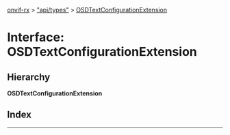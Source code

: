 [onvif-rx](../README.md) > ["api/types"](../modules/_api_types_.md) > [OSDTextConfigurationExtension](../interfaces/_api_types_.osdtextconfigurationextension.md)

# Interface: OSDTextConfigurationExtension

## Hierarchy

**OSDTextConfigurationExtension**

## Index

---

